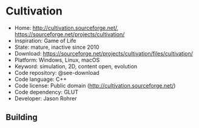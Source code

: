 # Cultivation

- Home: http://cultivation.sourceforge.net/, https://sourceforge.net/projects/cultivation/
- Inspiration: Game of Life
- State: mature, inactive since 2010
- Download: https://sourceforge.net/projects/cultivation/files/cultivation/
- Platform: Windows, Linux, macOS
- Keyword: simulation, 2D, content open, evolution
- Code repository: @see-download
- Code language: C++
- Code license: Public domain (http://cultivation.sourceforge.net/)
- Code dependency: GLUT
- Developer: Jason Rohrer

## Building
